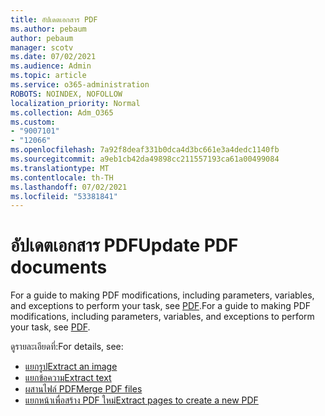 ```yaml
---
title: อัปเดตเอกสาร PDF
ms.author: pebaum
author: pebaum
manager: scotv
ms.date: 07/02/2021
ms.audience: Admin
ms.topic: article
ms.service: o365-administration
ROBOTS: NOINDEX, NOFOLLOW
localization_priority: Normal
ms.collection: Adm_O365
ms.custom:
- "9007101"
- "12066"
ms.openlocfilehash: 7a92f8deaf331b0dca4d3bc661e3a4dedc1140fb
ms.sourcegitcommit: a9eb1cb42da49898cc211557193ca61a00499084
ms.translationtype: MT
ms.contentlocale: th-TH
ms.lasthandoff: 07/02/2021
ms.locfileid: "53381841"
---
```

# <a name="update-pdf-documents"></a><span data-ttu-id="d823b-102">อัปเดตเอกสาร PDF</span><span class="sxs-lookup"><span data-stu-id="d823b-102">Update PDF documents</span></span>

<span data-ttu-id="d823b-103">For a guide to making PDF modifications, including parameters, variables, and exceptions to perform your task, see [PDF](/power-automate/desktop-flows/actions-reference/pdf).</span><span class="sxs-lookup"><span data-stu-id="d823b-103">For a guide to making PDF modifications, including parameters, variables, and exceptions to perform your task, see [PDF](/power-automate/desktop-flows/actions-reference/pdf).</span></span>

<span data-ttu-id="d823b-104">ดูรายละเอียดที่:</span><span class="sxs-lookup"><span data-stu-id="d823b-104">For details, see:</span></span>

- [<span data-ttu-id="d823b-105">แยกรูป</span><span class="sxs-lookup"><span data-stu-id="d823b-105">Extract an image</span></span>](/power-automate/desktop-flows/actions-reference/pdf#pdf-actions)
- [<span data-ttu-id="d823b-106">แยกข้อความ</span><span class="sxs-lookup"><span data-stu-id="d823b-106">Extract text</span></span>](/power-automate/desktop-flows/actions-reference/pdf#extracttextfrompdfaction)
- [<span data-ttu-id="d823b-107">ผสานไฟล์ PDF</span><span class="sxs-lookup"><span data-stu-id="d823b-107">Merge PDF files</span></span>](/power-automate/desktop-flows/actions-reference/pdf#mergefiles)
- [<span data-ttu-id="d823b-108">แยกหน้าเพื่อสร้าง PDF ใหม่</span><span class="sxs-lookup"><span data-stu-id="d823b-108">Extract pages to create a new PDF</span></span>](/power-automate/desktop-flows/actions-reference/pdf#extractpages)

